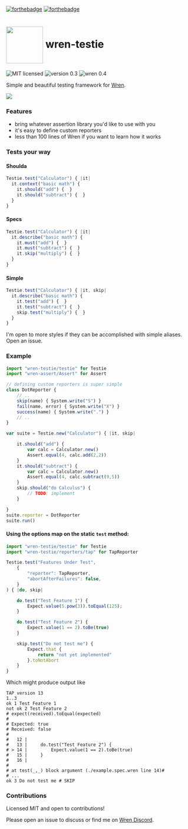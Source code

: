 
[![forthebadge](https://forthebadge.com/images/badges/open-source.svg)](https://forthebadge.com)
[![forthebadge](https://forthebadge.com/images/badges/built-with-love.svg)](https://forthebadge.com)

# <img src="https://wren.io/wren.svg" valign="middle" width="100"> wren-testie

![MIT licensed](https://badgen.net/badge/license/MIT/cyan?scale=1.5)
![version 0.3](https://badgen.net/badge/version/0.3.0/green?scale=1.5)
![wren 0.4](https://badgen.net/badge/wren/0.4/blue?scale=1.5)

Simple and beautiful testing framework for [Wren](https://wren.io).

<img src="example.png">

### Features

- bring whatever assertion library you'd like to use with you
- it's easy to define custom reporters
- less than 100 lines of Wren if you want to learn how it works


### Tests your way

#### Shoulda

```js
Testie.test("Calculator") { |it|
  it.context("basic math") {
    it.should("add") {  }
    it.should("subtract") {  }
  }
}
```

#### Specs

```js
Testie.test("Calculator") { |it|
  it.describe("basic math") {
    it.must("add") {  }
    it.must("subtract") {  }
    it.skip("multiply") {  }
  }
}
```

#### Simple

```js
Testie.test("Calculator") { |it, skip|
  it.describe("basic math") {
    it.test("add") {  }
    it.test("subtract") {  }
    skip.test("multiply") {  }
  }
}
```

I'm open to more styles if they can be accomplished with simple aliases.  Open an issue.

### Example

```js
import "wren-testie/testie" for Testie
import "wren-assert/Assert" for Assert

// defining custom reporters is super simple
class DotReporter {
    // ..
    skip(name) { System.write("S") }
    fail(name, error) { System.write("X") }
    success(name) { System.write(".") }
    // ..
}

var suite = Testie.new("Calculator") { |it, skip|

    it.should("add") {
        var calc = Calculator.new()
        Assert.equal(4, calc.add(2,2))
    }
    it.should("subtract") {
        var calc = Calculator.new()
        Assert.equal(4, calc.subtract(9,5))
    }
    skip.should("do Calculus") {
        // TODO: implement
    }

}
suite.reporter = DotReporter
suite.run()
```

#### Using the options map on the static `test` method:

```js
import "wren-testie/testie" for Testie
import "wren-testie/reporters/tap" for TapReporter

Testie.test("Features Under Test",
    {
        "reporter": TapReporter,
        "abortAfterFailures": false,
    }
) { |do, skip|

    do.test("Test Feature 1") {
        Expect.value(5.pow(3)).toEqual(125);
    }

    do.test("Test Feature 2") {
        Expect.value(1 == 2).toBe(true)
    }

    skip.test("Do not test me") {
        Expect.that {
            return "not yet implemented"
        }.toNotAbort
    }
}
```
Which might produce output like
```none
TAP version 13
1..3
ok 1 Test Feature 1
not ok 2 Test Feature 2
# expect(received).toEqual(expected)
#
# Expected: true
# Received: false
#
#   12 |
#   13 |     do.test("Test Feature 2") {
# > 14 |         Expect.value(1 == 2).toBe(true)
#   15 |     }
#   16 |
#
# at test(_,_) block argument (./example.spec.wren line 14)#
# ...
ok 3 Do not test me # SKIP
```

### Contributions

Licensed MIT and open to contributions!

Please open an issue to discuss or find me on [Wren Discord](https://discord.gg/VTzuWmBavH).

